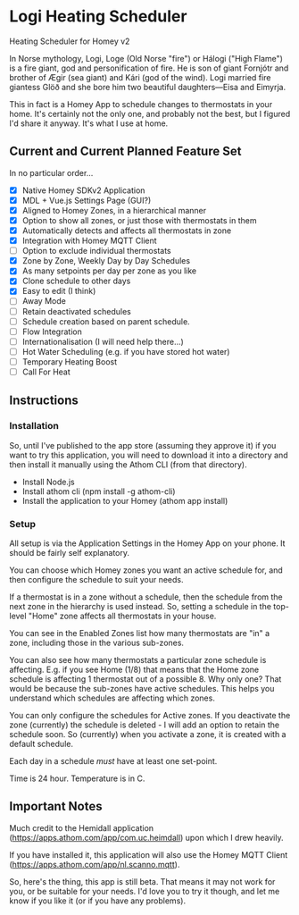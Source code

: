 # Logi Heating Scheduler

Heating Scheduler for Homey v2

In Norse mythology, Logi, Loge (Old Norse "fire") or Hálogi ("High Flame") is a fire giant, god and personification of fire. He is son of giant Fornjótr and brother of Ægir (sea giant) and Kári (god of the wind). Logi married fire giantess Glöð and she bore him two beautiful daughters—Eisa and Eimyrja.

This in fact is a Homey App to schedule changes to thermostats in your home. It's certainly not the only one, and probably not the best, but I figured I'd share it anyway. It's what I use at home.

## Current and Current Planned Feature Set

In no particular order...
- [x] Native Homey SDKv2 Application
- [x] MDL + Vue.js Settings Page (GUI?)
- [x] Aligned to Homey Zones, in a hierarchical manner
- [x] Option to show all zones, or just those with thermostats in them
- [x] Automatically detects and affects all thermostats in zone
- [x] Integration with Homey MQTT Client
- [ ] Option to exclude individual thermostats
- [x] Zone by Zone, Weekly Day by Day Schedules
- [x] As many setpoints per day per zone as you like
- [x] Clone schedule to other days
- [x] Easy to edit (I think)
- [ ] Away Mode
- [ ] Retain deactivated schedules
- [ ] Schedule creation based on parent schedule.
- [ ] Flow Integration
- [ ] Internationalisation (I will need help there...)
- [ ] Hot Water Scheduling (e.g. if you have stored hot water)
- [ ] Temporary Heating Boost
- [ ] Call For Heat

## Instructions
### Installation
So, until I've published to the app store (assuming they approve it) if you want to try this application, you will need to download it into a directory and then install it manually using the Athom CLI (from that directory).
- Install Node.js
- Install athom cli (npm install -g athom-cli)
- Install the application to your Homey (athom app install)

### Setup
All setup is via the Application Settings in the Homey App on your phone. It should be fairly self explanatory.

You can choose which Homey zones you want an active schedule for, and then configure the schedule to suit your needs.

If a thermostat is in a zone without a schedule, then the schedule from the next zone in the hierarchy is used instead. So, setting a schedule in the top-level "Home" zone affects all thermostats in your house.

You can see in the Enabled Zones list how many thermostats are "in" a zone, including those in the various sub-zones.

You can also see how many thermostats a particular zone schedule is affecting. E.g. if you see Home (1/8) that means that the Home zone schedule is affecting 1 thermostat out of a possible 8. Why only one? That would be because the sub-zones have active schedules. This helps you understand which schedules are affecting which zones.

You can only configure the schedules for Active zones. If you deactivate the zone (currently) the schedule is deleted - I will add an option to retain the schedule soon. So (currently) when you activate a zone, it is created with a default schedule.

Each day in a schedule *must* have at least one set-point.

Time is 24 hour. Temperature is in C.


## Important Notes

Much credit to the Hemidall application (https://apps.athom.com/app/com.uc.heimdall) upon which I drew heavily.

If you have installed it, this application will also use the Homey MQTT Client (https://apps.athom.com/app/nl.scanno.mqtt).

So, here's the thing, this app is still beta. That means it may not work for you, or be suitable for your needs. I'd love you to try it though, and let me know if you like it (or if you have any problems).

